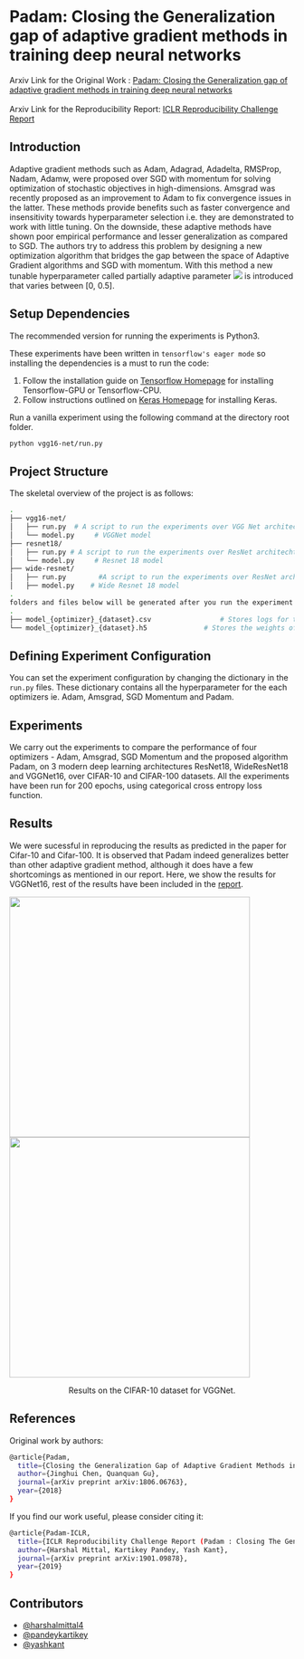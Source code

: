 # Padam: Closing the Generalization gap of adaptive gradient methods in training deep neural networks
Arxiv Link for the Original Work : [Padam: Closing the Generalization gap of adaptive gradient methods in training deep neural networks][4]<br/>
<br/>
Arxiv Link for the Reproducibility Report: [ICLR Reproducibility Challenge Report][3]


Introduction
---

Adaptive gradient methods such as Adam, Adagrad, Adadelta, RMSProp, Nadam, Adamw, were proposed over SGD with momentum for solving optimization of stochastic objectives in high-dimensions. Amsgrad was recently proposed as an improvement to Adam to fix convergence issues in the latter. These methods provide benefits such as faster convergence and insensitivity towards hyperparameter selection i.e. they are demonstrated to work with little tuning. On the downside, these adaptive methods have shown poor empirical performance and lesser generalization as compared to SGD. The authors try to address this problem by designing a new optimization algorithm that bridges the gap between the space of Adaptive Gradient algorithms and SGD with momentum. With this method a new tunable hyperparameter called partially adaptive parameter <img src="https://latex.codecogs.com/gif.latex?\textit{p}" /> is introduced that varies between [0, 0.5].


Setup Dependencies
---
The recommended version for running the experiments is Python3.

These experiments have been written in `tensorflow's eager mode` so installing the dependencies is a must to run the code:
1. Follow the installation guide on [Tensorflow Homepage][1] for installing Tensorflow-GPU or Tensorflow-CPU. 
2. Follow instructions outlined on [Keras Homepage][2] for installing Keras.

Run a vanilla experiment using the following command at the directory root folder. 
```bash 
python vgg16-net/run.py
```

Project Structure
---
The skeletal overview of the project is as follows: 

```bash
.
├── vgg16-net/
│   ├── run.py  # A script to run the experiments over VGG Net architechture 
│   └── model.py     # VGGNet model
├── resnet18/
│   ├── run.py # A script to run the experiments over ResNet architechture
│   └── model.py     # Resnet 18 model
├── wide-resnet/
│   ├── run.py        #A script to run the experiments over ResNet architechture
│   ├── model.py    # Wide Resnet 18 model
.
folders and files below will be generated after you run the experiment in each model directory
.
├── model_{optimizer}_{dataset}.csv                 # Stores logs for the experiment 
└── model_{optimizer}_{dataset}.h5              # Stores the weights of the final model trained 
```

Defining Experiment Configuration 
---
You can set the experiment configuration by changing the dictionary in the `run.py` files. 
These dictionary contains all the hyperparameter for the each optimizers ie. Adam, Amsgrad, SGD Momentum and Padam.


## Experiments
We carry out the experiments to compare the performance of four optimizers -  Adam, Amsgrad, SGD Momentum and the proposed algorithm Padam, on 3 modern deep learning architectures ResNet18, WideResNet18 and VGGNet16, over CIFAR-10 and CIFAR-100 datasets. All the experiments have been run for 200 epochs, using categorical cross entropy loss function.

Results
---
We were sucessful in reproducing the results as predicted in the paper for Cifar-10 and Cifar-100. It is observed that Padam indeed generalizes better than other adaptive gradient method, although it does have a few shortcomings as mentioned in our report. Here, we show the results for VGGNet16, rest of the results have been included in the [report][3].

<img src="train_loss.png" width="425"/> <img src="test_error.png" width="425"/> 
<p align=center>Results on the CIFAR-10 dataset for VGGNet.</p>

## References 

Original work by authors:
```bash
@article{Padam,
  title={Closing the Generalization Gap of Adaptive Gradient Methods in Training Deep Neural Networks},
  author={Jinghui Chen, Quanquan Gu},
  journal={arXiv preprint arXiv:1806.06763},
  year={2018}
}
```
If you find our work useful, please consider citing it:
```bash
@article{Padam-ICLR,
  title={ICLR Reproducibility Challenge Report (Padam : Closing The Generalization Gap Of Adaptive Gradient Methods in Training Deep Neural Networks)},
  author={Harshal Mittal, Kartikey Pandey, Yash Kant},
  journal={arXiv preprint arXiv:1901.09878},
  year={2019}
}
```

Contributors
---
- [@harshalmittal4](https://github.com/harshalmittal4)
- [@pandeykartikey](https://github.com/pandeykartikey)
- [@yashkant](http://github.com/yashkant)

[1]:https://www.tensorflow.org/install/
[2]:https://keras.io/#installation
[3]:https://arxiv.org/abs/1901.09517
[4]:https://openreview.net/pdf?id=BJll6o09tm
